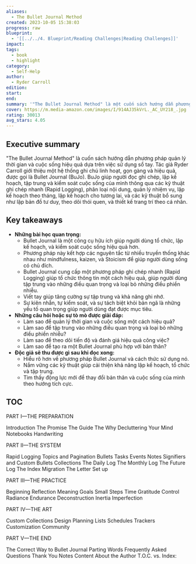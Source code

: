 ```yaml
---
aliases:
  - The Bullet Journal Method
created: 2023-10-05 15:38:03
progress: raw
blueprint:
  - '[[../../4. Blueprint/Reading Challenges|Reading Challenges]]'
impact:
tags:
  - book
  - highlight
category:
  - Self-Help
author:
  - Ryder Carroll
edition:
start:
end:
summary: '"The Bullet Journal Method" là một cuốn sách hướng dẫn phương pháp quản lý thời gian và cuộc sống hiệu quả dựa trên việc sử dụng sổ tay. Tác giả Ryder Carroll giới thiệu một hệ thống ghi chú linh hoạt,  gọn gàng và  hiệu quả giúp người đọc ghi chép,  lập kế hoạch,  tập trung và  kiểm soát cuộc sống của mình.'
cover: https://m.media-amazon.com/images/I/914AJ35kVrL._AC_UY218_.jpg
rating: 30013
avg_stars: 4.05
---
```


## Executive summary

"The Bullet Journal Method" là cuốn sách hướng dẫn phương pháp quản lý thời gian và cuộc sống hiệu quả dựa trên việc sử dụng sổ tay. Tác giả Ryder Carroll giới thiệu một hệ thống ghi chú linh hoạt, gọn gàng và hiệu quả, được gọi là Bullet Journal (BuJo). BuJo giúp người đọc ghi chép, lập kế hoạch, tập trung và kiểm soát cuộc sống của mình thông qua các kỹ thuật ghi chép nhanh (Rapid Logging), phân loại nội dung, quản lý nhiệm vụ, lập kế hoạch theo tháng, lập kế hoạch cho tương lai, và các kỹ thuật bổ sung như lập bản đồ tư duy, theo dõi thói quen, và thiết kế trang trí theo cá nhân.

## Key takeaways

- **Những bài học quan trọng:**
  - Bullet Journal là một công cụ hữu ích giúp người dùng tổ chức, lập kế hoạch, và kiểm soát cuộc sống hiệu quả hơn.
  - Phương pháp này kết hợp các nguyên tắc từ nhiều truyền thống khác nhau như mindfulness, kaizen, và Stoicism để giúp người dùng sống có chủ đích.
  - Bullet Journal cung cấp một phương pháp ghi chép nhanh (Rapid Logging) giúp tổ chức thông tin một cách hiệu quả, giúp người dùng tập trung vào những điều quan trọng và loại bỏ những điều phiền nhiễu.
  - Viết tay giúp tăng cường sự tập trung và khả năng ghi nhớ.
  - Sự kiên nhẫn, tự kiểm soát, và sự tách biệt khỏi bản ngã là những yếu tố quan trọng giúp người dùng đạt được mục tiêu.
- **Những câu hỏi hoặc sự tò mò được giải đáp:**
  - Làm sao để quản lý thời gian và cuộc sống một cách hiệu quả?
  - Làm sao để tập trung vào những điều quan trọng và loại bỏ những điều phiền nhiễu?
  - Làm sao để theo dõi tiến độ và đánh giá hiệu quả công việc?
  - Làm sao để tạo ra một Bullet Journal phù hợp với bản thân?
- **Độc giả sẽ thu được gì sau khi đọc xong:**
  - Hiểu rõ hơn về phương pháp Bullet Journal và cách thức sử dụng nó.
  - Nắm vững các kỹ thuật giúp cải thiện khả năng lập kế hoạch, tổ chức và tập trung.
  - Tìm thấy động lực mới để thay đổi bản thân và cuộc sống của mình theo hướng tích cực.

## TOC

PART I—THE PREPARATION

Introduction
The Promise
The Guide
The Why
Decluttering Your Mind
Notebooks
Handwriting

PART II—THE SYSTEM

Rapid Logging
Topics and Pagination
Bullets
Tasks
Events
Notes
Signifiers and Custom Bullets
Collections
The Daily Log
The Monthly Log
The Future Log
The Index
Migration
The Letter
Set up

PART III—THE PRACTICE

Beginning
Reflection
Meaning
Goals
Small Steps
Time
Gratitude
Control
Radiance
Endurance
Deconstruction
Inertia
Imperfection

PART IV—THE ART

Custom Collections
Design
Planning
Lists
Schedules
Trackers
Customization
Community

PART V—THE END

The Correct Way to Bullet Journal
Parting Words
Frequently Asked Questions
Thank You
Notes
Content
About the Author
T.O.C. vs. Index:
